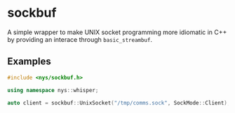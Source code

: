 # sockbuf 

A simple wrapper to make UNIX socket programming more idiomatic in C++ by providing an interace through `basic_streambuf`.

## Examples

```c++
#include <nys/sockbuf.h>

using namespace nys::whisper;

auto client = sockbuf::UnixSocket("/tmp/comms.sock", SockMode::Client);
```